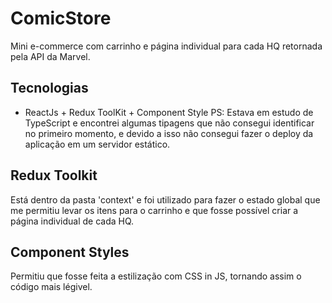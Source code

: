 
# ComicStore

Mini e-commerce com carrinho e página individual para cada HQ retornada pela API da Marvel.


## Tecnologias

 - ReactJs + Redux ToolKit + Component Style
 PS: Estava em estudo de TypeScript e encontrei algumas tipagens que não consegui identificar no primeiro momento, e devido a isso não consegui fazer o deploy da aplicação em um servidor estático.


## Redux Toolkit

Está dentro da pasta 'context' e foi utilizado para fazer 
o estado global que me permitiu levar os itens para o carrinho 
e que fosse possível criar a página individual de cada HQ.


## Component Styles
Permitiu que fosse feita a estilização com CSS in JS,  tornando assim o código mais légivel.